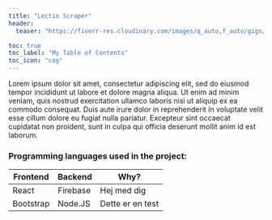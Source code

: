 ```yaml
---
title: "Lectio Scraper"
header:
  teaser: "https://fiverr-res.cloudinary.com/images/q_auto,f_auto/gigs/105224808/original/a1120bd0adc1f749dd93473fb80a50fdc5984507/create-bot-to-scrape-data-from-websites.jpg"

toc: true
toc_label: "My Table of Contents"
toc_icon: "cog"
---
```


Lorem ipsum dolor sit amet, consectetur adipiscing elit, sed do eiusmod tempor incididunt ut labore et dolore magna aliqua. Ut enim ad minim veniam, quis nostrud exercitation ullamco laboris nisi ut aliquip ex ea commodo consequat. Duis aute irure dolor in reprehenderit in voluptate velit esse cillum dolore eu fugiat nulla pariatur. Excepteur sint occaecat cupidatat non proident, sunt in culpa qui officia deserunt mollit anim id est laborum.


### Programming languages used in the project:

| Frontend  | Backend  | Why?     |
|-----------|----------|----------|
| React     | Firebase | Hej med dig |
| Bootstrap | Node.JS  | Dette er en test |